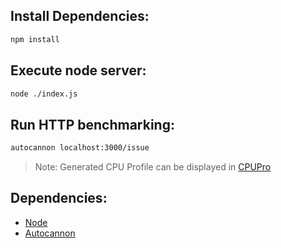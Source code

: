## Install Dependencies:
```sh
npm install
```

## Execute node server:
```sh
node ./index.js
```

## Run HTTP benchmarking:
```sh
autocannon localhost:3000/issue
```

> Note: Generated CPU Profile can be displayed in
> [CPUPro](https://discoveryjs.github.io/cpupro)

## Dependencies:
- [Node](https://nodejs.org)
- [Autocannon](https://github.com/mcollina/autocannon)

